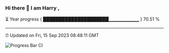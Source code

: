 ### Hi there 👋 I am Harry , 

⏳ Year progress { █████████████████████▁▁▁▁▁▁▁▁▁ } 70.51 %

---

⏰ Updated on Fri, 15 Sep 2023 08:48:11 GMT

![Progress Bar CI](https://github.com/duykhang68/duykhang68/workflows/Progress%20Bar%20CI/badge.svg)
